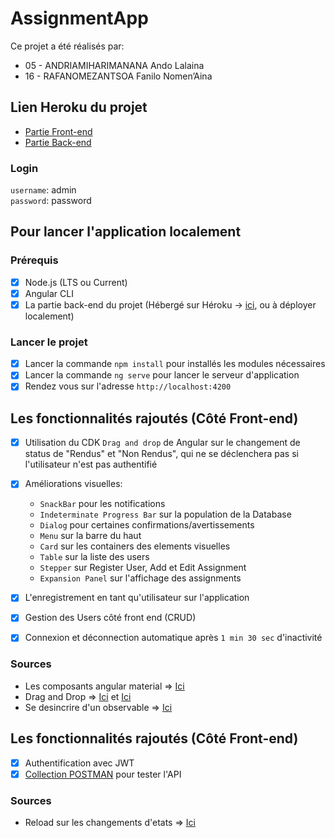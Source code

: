 # AssignmentApp

Ce projet a été réalisés par:

- 05 - ANDRIAMIHARIMANANA Ando Lalaina
- 16 - RAFANOMEZANTSOA Fanilo Nomen’Aina

## Lien Heroku du projet

- [Partie Front-end](https://angular-front-m12.herokuapp.com/)
- [Partie Back-end](https://backend-nodejs-m2-n-a.herokuapp.com/api/)

### Login

`username`: admin  
`password`: password

## Pour lancer l'application localement

### Prérequis

- [X] Node.js (LTS ou Current)
- [X] Angular CLI
- [X] La partie back-end du projet (Hébergé sur Héroku -> [ici](https://backend-nodejs-m2-n-a.herokuapp.com/api/), ou à
  déployer localement)

### Lancer le projet

- [X] Lancer la commande `npm install` pour installés les modules nécessaires
- [X] Lancer la commande `ng serve` pour lancer le serveur d'application
- [X] Rendez vous sur l'adresse `http://localhost:4200`

## Les fonctionnalités rajoutés (Côté Front-end)

- [X] Utilisation du CDK `Drag and drop` de Angular sur le changement de status de "Rendus" et "Non Rendus", qui ne se
  déclenchera pas si l'utilisateur n'est pas authentifié
- [X] Améliorations visuelles:
  - `SnackBar` pour les notifications
  - `Indeterminate Progress Bar` sur la population de la Database
  - `Dialog` pour certaines confirmations/avertissements
  - `Menu` sur la barre du haut
  - `Card` sur les containers des elements visuelles
  - `Table` sur la liste des users
  - `Stepper` sur Register User, Add et Edit Assignment
  - `Expansion Panel` sur l'affichage des assignments

- [X] L'enregistrement en tant qu'utilisateur sur l'application
- [X] Gestion des Users côté front end (CRUD)
- [X] Connexion et déconnection automatique après `1 min 30 sec` d'inactivité

### Sources

- Les composants angular material => [Ici](https://material.angular.io/components/categories)
- Drag and Drop => [Ici](https://material.angular.io/cdk/drag-drop)
  et [Ici](https://stackoverflow.com/questions/58206928/how-can-i-get-dragged-item-data-in-metarial-drag-and-drop)
- Se desincrire d'un observable
  => [Ici](https://blog.bitsrc.io/6-ways-to-unsubscribe-from-observables-in-angular-ab912819a78f)

## Les fonctionnalités rajoutés (Côté Front-end)

- [X] Authentification avec JWT
- [X] [Collection POSTMAN](src/app/shared/postman/M2-nodejs-backend-cloud.postman_collection.json) pour tester l'API

### Sources

- Reload sur les changements d'etats
  => [Ici](https://stackoverflow.com/questions/45607077/how-to-refresh-page-in-angular-2)
